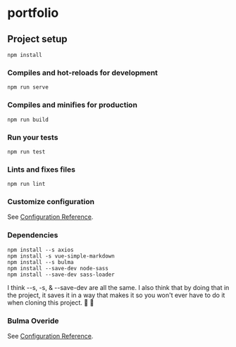 # portfolio

## Project setup
```
npm install
```

### Compiles and hot-reloads for development
```
npm run serve
```

### Compiles and minifies for production
```
npm run build
```

### Run your tests
```
npm run test
```

### Lints and fixes files
```
npm run lint
```

### Customize configuration
See [Configuration Reference](https://cli.vuejs.org/config/).

### Dependencies
```
npm install --s axios
npm install -s vue-simple-markdown
npm install --s bulma
npm install --save-dev node-sass
npm install --save-dev sass-loader
```
I think --s, -s, & --save-dev are all the same. I also think that by doing that in the project, it saves it in a way that makes it so you won't ever have to do it when cloning this project. :facepalm: :shrug:

### Bulma Overide
See [Configuration Reference](https://versions.bulma.io/0.7.1/documentation/overview/customize/).